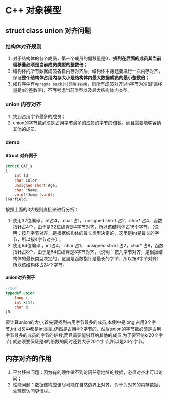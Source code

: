 # C++ 对象模型

## struct class union 对齐问题

### 结构体对齐规则

1. 对于结构体的各个成员，第一个成员的偏移量是0，**排列在后面的成员其当前偏移量必须是当前成员类型的整数倍**；
2. 结构体内所有数据成员各自内存对齐后，结构体本身还要进行一次内存对齐，保证**整个结构体占用内存大小是结构体内最大数据成员的最小整数倍**；
3. 如程序中有`#pragma pack(n)预编译指令`，则所有成员对齐以n字节为准(即偏移量是n的整数倍)，不再考虑当前类型以及最大结构体内类型。

### union 内存对齐

1. 找到占用字节最多的成员；
2. union的字节数必须是占用字节最多的成员的字节的倍数，而且需要能够容纳其他的成员.

### demo

#### Struct 对齐例子

```cpp
struct CAT_s
{
    int ld;
    char Color;
    unsigned short Age;
    char *Name;
    void(*Jump)(void);
}Garfield;
```

按照上面的3大规则直接来进行分析：

1. 使用32位编译，int占4， char 占1， unsigned short 占2，char* 占4，函数指针占4个，由于是32位编译是4字节对齐，所以该结构体占16个字节。（说明：按几字节对齐，是根据结构体的最长类型决定的，这里是int是最长的字节，所以按4字节对齐）；
2. 使用64位编译 ，int占4， char 占1， unsigned short 占2，char* 占8，函数指针占8个，由于是64位编译是8字节对齐，（说明：按几字节对齐，是根据结构体的最长类型决定的，这里是函数指针是最长的字节，所以按8字节对齐）所以该结构体占24个字节。

#### union对齐例子

``` cpp
//x64
typedef union
    long i;
    int k[5];
    char c;
}D
```

要计算union的大小,首先要找到占用字节最多的成员,本例中是long,占用8个字节,int k[5]中都是int类型,仍然是占用4个字节的，然后union的字节数必须是占用字节最多的成员的字节的倍数,而且需要能够容纳其他的成员,为了要容纳k(20个字节),就必须要保证是8的倍数的同时还要大于20个字节,所以是24个字节。

## 内存对齐的作用

1. 平台移植问题：因为有的硬件做不到访问任意地址的数据，必须对齐才可以访问；
2. 性能问题：数据结构应该尽可能在自然边界上对齐，对于为对齐的内存数据，处理器访问更慢些。

